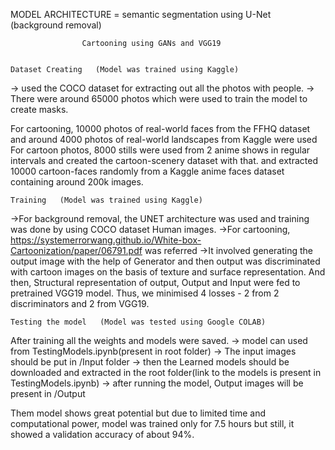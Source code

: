 MODEL ARCHITECTURE = semantic segmentation using U-Net (background removal)

		            Cartooning using GANs and VGG19


	Dataset Creating   (Model was trained using Kaggle)
		
-> used the COCO dataset for extracting out all the photos with people. 
-> There were around 65000 photos which were used to train the model to create masks.

For cartooning, 10000 photos of real-world faces from the FFHQ dataset and around 4000 photos of real-world landscapes from Kaggle were used
For cartoon photos, 8000 stills were used from 2 anime shows in regular intervals and created the cartoon-scenery dataset with that. and extracted 10000 cartoon-faces randomly from a Kaggle anime faces dataset containing around 200k images.


	Training   (Model was trained using Kaggle)

->For background removal, the UNET architecture was used and training was done by using COCO dataset Human images.
->For cartooning, https://systemerrorwang.github.io/White-box-Cartoonization/paper/06791.pdf was referred
->It involved generating the output image with the help of Generator and then output was discriminated with cartoon images
  on the basis of texture and surface representation. And then, Structural representation of output, Output and Input were fed
  to pretrained VGG19 model. Thus, we minimised 4 losses - 2 from 2 discriminators and 2 from VGG19.


	Testing the model   (Model was tested using Google COLAB)

After training all the weights and models were saved.
-> model can used from TestingModels.ipynb(present in root folder)
-> The input images should be put in /Input folder
-> then the Learned models should be downloaded and extracted in the root folder(link to the models is present in  TestingModels.ipynb)
-> after running the model, Output images will be present in /Output 



Them model shows great potential but due to limited time and computational power, model was trained only for 7.5 hours 
but still, it showed a validation accuracy of about 94%.
